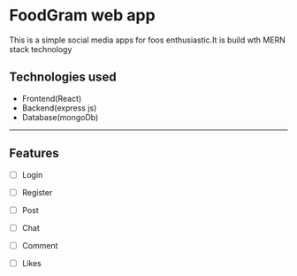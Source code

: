 # FoodGram web app
This is a simple social media apps for foos enthusiastic.It is build wth MERN stack technology

## Technologies used
- Frontend(React)
- Backend(express js)
- Database(mongoDb)

----

## Features
- [ ] Login
- [ ] Register
- [ ] Post
- [ ] Chat
- [ ] Comment
- [ ] Likes


